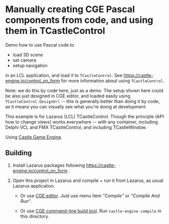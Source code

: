 # Manually creating CGE Pascal components from code, and using them in TCastleControl

Demo how to use Pascal code to

- load 3D scene
- set camera
- setup navigation

in an LCL application, and load it to `TCastleControl`. See https://castle-engine.io/control_on_form for more information about using `TCastleControl`.

Note: we do this by code here, just as a demo. The setup shown here could be also just designed in CGE editor, and loaded easily using `TCastleControl.DesignUrl` -- this is generally better than doing it by code, as it means you can visually see what you're doing at development.

This example is for Lazarus (LCL) TCastleControl. Though the principle (API how to change views) works everywhere -- with any container, including Delphi VCL and FMX TCastleControl, and including TCastleWindow.

Using [Castle Game Engine](https://castle-engine.io/).

## Building

1. Install Lazarus packages following https://castle-engine.io/control_on_form .

2. Open this project in Lazarus and compile + run it from Lazarus, as usual Lazarus application.

    - Or use [CGE editor](https://castle-engine.io/editor). Just use menu item _"Compile"_ or _"Compile And Run"_.

    - Or use [CGE command-line build tool](https://castle-engine.io/build_tool). Run `castle-engine compile` in this directory.
